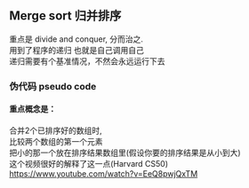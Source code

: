 ## Merge sort 归并排序  

重点是 divide and conquer, 分而治之.  
用到了程序的递归 也就是自己调用自己  
递归需要有个基准情况，不然会永远运行下去  


### 伪代码 pseudo code


#### 重点概念是：  
合并2个已排序好的数组时,  
比较两个数组的第一个元素  
把小的那一个放在排序结果数组里(假设你要的排序结果是从小到大)  
这个视频很好的解释了这一点(Harvard CS50)  
https://www.youtube.com/watch?v=EeQ8pwjQxTM
